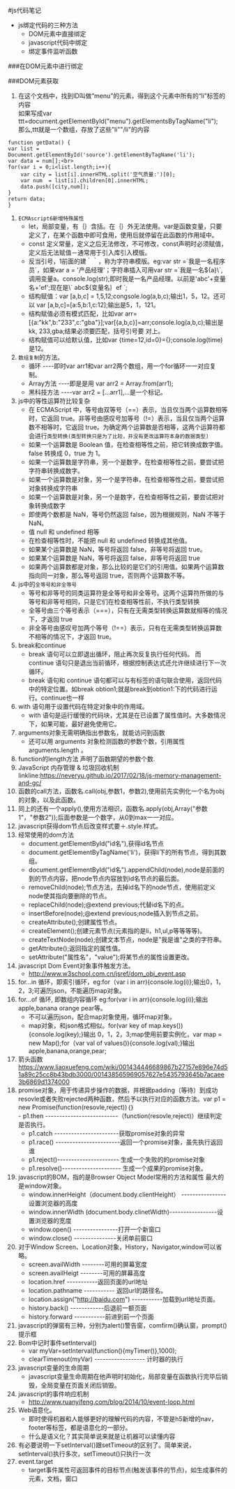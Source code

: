 #js代码笔记
- js绑定代码的三种方法
   - DOM元素中直接绑定
   - javascript代码中绑定
   - 绑定事件监听函数
   
###在DOM元素中进行绑定



###DOM元素获取
1. 在这个文档中，找到ID叫做“menu”的元素，得到这个元素中所有的“li”标签的内容<br>
如果写成var ttt=document.getElementById("menu").getElementsByTagName("li"); <br>
那么,ttt就是一个数组，存放了这些"li""/li"的内容

>
	function getData() {
	var list = Document.getElementById('source').getElementByTagName('li');
	var data = num[];<br>
	for(var i = 0;i<list.length;i++){
		var city = list[i].innerHTML.split('空气质量:')[0];
		var num  = list[i].children[0].innerHTML;
		data.push([city,num]);
	}
  	return data;
	}



1. ```ECMAscript6新增特殊属性```
	- let，局部变量，有｛｝含括。在｛｝外无法使用。var是函数变量，只要定义了，在某个函数中即可食用，使用后就停留在此函数的作用域中。
	- const 定义常量，定义之后无法修改，不可修改，const声明时必须赋值，定义后无法赋值－通常用于引入库引入模版。
	- 反当引号，1前面的建｀｀，称为字符串模版。eg:var str =\`我是一名程序员\`，如果var a = '产品经理'；字符串插入可用var str =\`我是一名${a}\`,调用变量a。console.log(str);即时我是一名产品经理。以前是'abc'+变量名+'ef';现在是\` abc${变量名｝ef \`;
	- 结构赋值：var [a,b,c] = 1,5,12;congsole.log(a,b,c);输出1，5，12。还可以 var [a,b,c]=[a:5,b:1,c:12];输出是5，1，121。
	- 结构赋值必须有模式匹配，比如var arr=[{a:"kk",b:"233",c:"gba"}];var[{a,b,c}]=arr;console.log(a,b,c);输出是kk, 233,gba;结果必须要匹配，括号引号要 对上。
	- 结构赋值可以给默认值，比如var {time=12,id=0}={};console.log(time)是12。
2. ```数组复制```的方法。
	- 循环 ----即时var arr1和var arr2两个数组，用一个for循环一一对应复制。
	- Array方法 ----即是是用 var arr2 = Array.from(arr1);
	- 黑科技方法 ----var arr2 = [...arr1],...是一个标记。
3. js中的等性运算符比较复杂
	- 在 ECMAScript 中，等号由双等号（==）表示，当且仅当两个运算数相等时，它返回 true。非等号由感叹号加等号（!=）表示，当且仅当两个运算数不相等时，它返回 true。为确定两个运算数是否相等，这两个运算符都会进行```类型转换(类型转换只是为了比较，并没有更改运算符本身的数据类型)```
	- 如果一个运算数是 Boolean 值，在检查相等性之前，把它转换成数字值。false 转换成 0，true 为 1。
	- 如果一个运算数是字符串，另一个是数字，在检查相等性之前，要尝试把字符串转换成数字。
	- 如果一个运算数是对象，另一个是字符串，在检查相等性之前，要尝试把对象转换成字符串
	- 如果一个运算数是对象，另一个是数字，在检查相等性之前，要尝试把对象转换成数字
	- 即使两个数都是 NaN，等号仍然返回 false，因为根据规则，NaN 不等于 NaN。
	- 值 null 和 undefined 相等
	- 在检查相等性时，不能把 null 和 undefined 转换成其他值。
	- 如果某个运算数是 NaN，等号将返回 false，非等号将返回 true。
	- 如果某个运算数是 NaN，等号将返回 false，非等号将返回 true
	- 如果两个运算数都是对象，那么比较的是它们的引用值。如果两个运算数指向同一对象，那么等号返回 true，否则两个运算数不等。
4. js中的```全等号和非全等号```
	- 等号和非等号的同类运算符是全等号和非全等号。这两个运算符所做的与等号和非等号相同，只是它们在检查相等性前，不执行类型转换
	- 全等号由三个等号表示（===），只有在无需类型转换运算数就相等的情况下，才返回 true
	- 非全等号由感叹号加两个等号（!==）表示，只有在无需类型转换运算数不相等的情况下，才返回 true。
5. break和continue
	- break 语句可以立即退出循环，阻止再次反复执行任何代码。
而 continue 语句只是退出当前循环，根据控制表达式还允许继续进行下一次循环。
	- break 语句和 continue 语句都可以与有标签的语句联合使用，返回代码中的特定位置。如break obtion1;就是break到obtion1:下的代码进行运行。continue也一样
6. with 语句用于设置代码在特定对象中的作用域。
	- with 语句是运行缓慢的代码块，尤其是在已设置了属性值时。大多数情况下，如果可能，最好避免使用它。
7. arguments对象无需明确指出参数名，就能访问到函数
	- 还可以用 arguments 对象检测函数的参数个数，引用属性 arguments.length 。
8. function的length方法 声明了函数期望的参数个数.
9. JavaScript 内存管理 & 垃圾回收机制linkline:<https://neveryu.github.io/2017/02/18/js-memory-management-and-gc/>
10. 函数的call方法，函数名.call(obj,参数1，参数2),使用前先实例化一个名为obj的对象，以及此函数。
11. 同上的还有一个apply(),使用方法相识，函数名.apply(obj,Array("参数1"，"参数2"));后面参数是一个数字，从0到max一一对应。
12. javascript获得dom节点后改变样式要＋.style.样式。
13. 经常使用的dom方法
	- document.getElementById("id名"),获得id名节点
	- document.getElementByTagName('li')，获得li下的所有节点，得到其数组。
	- document.getElementById("id名").appendChild(node),node是前面的到的节点内容，把node节点内容放到id名节点的最后面。
	- removeChild(node);节点方法，去掉id名下的node节点，使用前定义node使其指向要删除的节点。
	- replaceChild(node);@extend previous;代替id名下的点。
	- insertBefore(node);@extend previous;node插入到节点之前。
	- createAttribute();创建属性节点。
	- createElement();创建元素节点(元素指的是li，h1,ul,p等等等等)。
	- createTextNode(node);创建文本节点，node是"我是谁"之类的字符串。
	- getAttribute();返回指定的属性值。
	- setAttribute("属性名"，"value");将某节点的属性设置更改。
14. javascript Dom Event对象事件触发方法。
	- <http://www.w3school.com.cn/jsref/dom_obj_event.asp>
15. for...in 循环，即索引循环，eg:for（var i in arr){console.log(i)};输出0，1，2，3;可遍历json，不能遍历map对象。
16. for...of 循环, 即数组内容循环 eg:for(var i in arr){console.log(i)};输出apple,banana orange pear等。
	- 不可以遍历json，配合map对象使用，循环map对象。
	- map对象，和json格式相似。for(var key of map.keys()){console.log(key);}输出 0，1，2，3;map使用前要实例化，var map = new Map();for（var val of values()){console.log(val);}输出apple,banana,orange,pear;
17. 箭头函数<https://www.liaoxuefeng.com/wiki/001434446689867b27157e896e74d51a89c25cc8b43bdb3000/001438565969057627e5435793645b7acaee3b6869d1374000>
18. promise对象，用于传递异步操作的数据，并根据padding（等待）到成功resovle或者失败rejected两种函数，然后予以执行对应的函数方法。var p1 = new Promise(function(resovle,reject))｛｝<br>	- p1.then --------------------------（function(resovle,reject)）继续判定是否执行。
	- p1.catch  -----------------------获取promise对象的异常
	- p1.race() -----------------------返回一个promise对象，虽先执行返回谁
	- p1.reject()---------------------- 生成一个失败的的promise对象
	- p1.resolve()--------------------- 生成一个成果的promise对象。
19. javascript的BOM，指的是Browser Object Model常用的方法和属性 最大的是window对象。
	- window.innerHeight（document.body.clientHeight） ----------------设置浏览器的高度
	- window.innerWidth (document.body.clinetWidth)-----------------设置浏览器的宽度
	- window.open()  ----------------打开一个新窗口
	- window.close() ---------------关闭单前窗口
20. 对于Window Screen、Location对象，History，Navigator,window可以省略。
	- screen.availWidth --------可用的屏幕宽度
	- screen.availHeigt --------可用的屏幕高度
	- location.href -----------返回页面的url地址
	- location.pathname ----------- 返回url的路径名。
	- location.assign("http://baidu.com") -----------加载到url地址页面。
	- history.back() ------------后退前一额页面
	- history.forward -----------前进到前一个页面
21. javascript的弹窗有三种，分别为alert()警告窗，comfirm()确认窗，prompt()提示框
22. Bom中记时事件setInterval()
	- var myVar=setInterval(function(){myTimer()},1000);
	- clearTimenout(myVar) ------------------ 计时器的执行
23. javascript变量的生命周期
	- javascript变量生命周期在他声明时初始化，局部变量在函数执行完毕后销毁，全局变量在页面关闭后销毁。
24. javascript的事件响应机制
	- <http://www.ruanyifeng.com/blog/2014/10/event-loop.html>
25. Web语意化。
	- 即时使得机器和人能够更好的理解代码的内容，不管是h5新增的nav，footer等标签，都是语意化的一部分。
	- 什么是语义化？其实简单说来就是让机器可以读懂内容
26. 有必要说明一下setInterval()跟setTimeout的区别了。简单来说，setInterval()执行多次，setTimeout()只执行一次
27. event.target
	- target事件属性可返回事件的目标节点(触发该事件的节点)，如生成事件的元素，文档，窗口